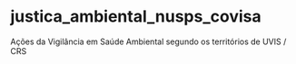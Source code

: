 # justica_ambiental_nusps_covisa
Ações da Vigilância em Saúde Ambiental segundo os territórios de UVIS / CRS
